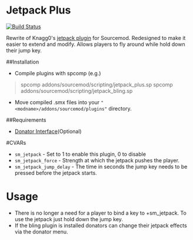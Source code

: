 # Jetpack Plus
[![Build Status](https://travis-ci.org/CrimsonTautology/sm_jetpack_plus.svg?branch=master)](https://travis-ci.org/CrimsonTautology/sm_jetpack_plus)

Rewrite of Knagg0's [jetpack plugin](https://forums.alliedmods.net/showthread.php?p=488779) for Sourcemod. Redesigned to make it easier to extend and modify.  Allows players to fly around while hold down their jump key.

##Installation
* Compile plugins with spcomp (e.g.)
> spcomp addons/sourcemod/scripting/jetpack_plus.sp
> spcomp addons/sourcemod/scripting/jetpack_bling.sp
* Move compiled .smx files into your `"<modname>/addons/sourcemod/plugins"` directory.

    

##Requirements
* [Donator Interface](https://forums.alliedmods.net/showthread.php?t=145542)(Optional)

#CVARs

* `sm_jetpack` - Set to 1 to enable this plugin, 0 to disable
* `sm_jetpack_force` - Strength at which the jetpack pushes the player.
* `sm_jetpack_jump_delay` - The time in seconds the jump key needs to be pressed before the jetpack starts.

# Usage

* There is no longer a need for a player to bind a key to +sm_jetpack.  To use the jetpack just hold down the jump key.
* If the bling plugin is installed donators can change their jetpack effects via the donator menu.

